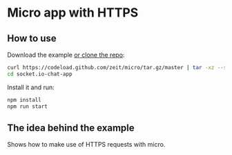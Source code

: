 # Micro app with HTTPS

## How to use

Download the example [or clone the repo](https://github.com/zeit/micro):

```bash
curl https://codeload.github.com/zeit/micro/tar.gz/master | tar -xz --strip=2 micro-master/examples/with-https
cd socket.io-chat-app
```

Install it and run:

```bash
npm install
npm run start
```

## The idea behind the example

Shows how to make use of HTTPS requests with micro.
